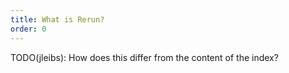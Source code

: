 ```yaml
---
title: What is Rerun?
order: 0
---
```


TODO(jleibs): How does this differ from the content of the index?